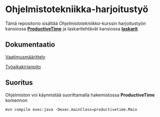 # Ohjelmistotekniikka-harjoitustyö

Tämä repositorio sisältää *Ohjelmistotekniikka*-kurssin harjoitustyön kansiossa [**ProductiveTime**](ProductiveTime) ja laskaritehtävät kansiossa [**laskarit**](laskarit).

## Dokumentaatio

[Vaatimusmäärittely](ProductiveTime/dokumentointi/vaatimusmäärittely.md)

[Työaikakirjanpito](ProductiveTime/dokumentointi/työaikakirjanpito.md)

## Suoritus

Ohjelmiston voi käynnistää suorittamalla hakemistossa **ProductiveTime** komennon

```mvn compile exec:java -Dexec.mainClass=productivetime.Main```
